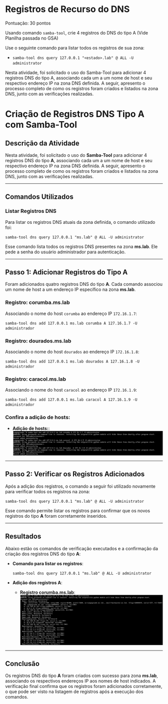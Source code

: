# Registros de Recurso do DNS

Pontuação: 30 pontos
 
Usando comando `samba-tool`, crie 4 registros do DNS do tipo A (Vide Planilha passada no GSA)


Use o seguinte comando para listar todos os registros de sua zona:

- `samba-tool dns query 127.0.0.1 "<estado>.lab" @ ALL -U administrator`



Nesta atividade, foi solicitado o uso do Samba-Tool para adicionar 4 registros DNS do tipo A, associando cada um a um nome de host e seu respectivo endereço IP na zona DNS definida. A seguir, apresento o processo completo de como os registros foram criados e listados na zona DNS, junto com as verificações realizadas.

# Criação de Registros DNS Tipo A com Samba-Tool

## Descrição da Atividade

Nesta atividade, foi solicitado o uso do **Samba-Tool** para adicionar 4 registros DNS do tipo **A**, associando cada um a um nome de host e seu respectivo endereço IP na zona DNS definida. A seguir, apresento o processo completo de como os registros foram criados e listados na zona DNS, junto com as verificações realizadas.

---

## Comandos Utilizados

### Listar Registros DNS

Para listar os registros DNS atuais da zona definida, o comando utilizado foi:


```
samba-tool dns query 127.0.0.1 "ms.lab" @ ALL -U administrator
```

Esse comando lista todos os registros DNS presentes na zona **ms.lab**. Ele pede a senha do usuário administrador para autenticação.

---

## Passo 1: Adicionar Registros do Tipo A

Foram adicionados quatro registros DNS do tipo **A**. Cada comando associou um nome de host a um endereço IP específico na zona **ms.lab**.

### Registro: corumba.ms.lab

Associando o nome do host `corumba` ao endereço IP `172.16.1.7`:

```
samba-tool dns add 127.0.0.1 ms.lab corumba A 127.16.1.7 -U administrador
```

### Registro: dourados.ms.lab

Associando o nome do host `dourados` ao endereço IP `172.16.1.8`:

```
samba-tool dns add 127.0.0.1 ms.lab dourados A 127.16.1.8 -U administrador
```

### Registro: caracol.ms.lab

Associando o nome do host `caracol` ao endereço IP `172.16.1.9`:

```
samba-tool dns add 127.0.0.1 ms.lab caracol A 127.16.1.9 -U administrador
```

### Confira a adição de hosts:
  - **Adição de hosts:**:
    ![Registros para  ms.lab](img/add_dns.PNG)


---

## Passo 2: Verificar os Registros Adicionados

Após a adição dos registros, o comando a seguir foi utilizado novamente para verificar todos os registros na zona:

```
samba-tool dns query 127.0.0.1 "ms.lab" @ ALL -U administrator
```

Esse comando permite listar os registros para confirmar que os novos registros do tipo **A** foram corretamente inseridos.

---

## Resultados

Abaixo estão os comandos de verificação executados e a confirmação da criação dos registros DNS do tipo **A**:

- **Comando para listar os registros**:

  ```
  samba-tool dns query 127.0.0.1 "ms.lab" @ ALL -U administrator
  ```

- **Adição dos registros A**:

  - **Registro corumba.ms.lab**:
    ![Registros para  ms.lab](img/list_zone.PNG)



---

## Conclusão

Os registros DNS do tipo **A** foram criados com sucesso para zona **ms.lab**, associando os respectivos endereços IP aos nomes de host indicados. A verificação final confirma que os registros foram adicionados corretamente, o que pode ser visto na listagem de registros após a execução dos comandos.

